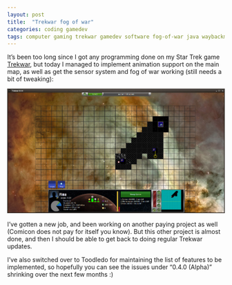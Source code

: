 ```yaml
---
layout: post
title:  "Trekwar fog of war"
categories: coding gamedev
tags: computer gaming trekwar gamedev software fog-of-war java waybackmachine startrek 
---
```


It’s been too long since I got any programming done on my Star Trek game [Trekwar](http://www.trekwar.org), but today I managed to implement animation support on the main map, as well as get the sensor system and fog of war working (still needs a bit of tweaking):

![Trekwar fog of war](/images/2010-trekwar-fow.jpg)

I’ve gotten a new job, and been working on another paying project as well (Comicon does not pay for itself you know). But this other project is almost done, and then I should be able to get back to doing regular Trekwar updates.

I’ve also switched over to Toodledo for maintaining the list of features to be implemented, so hopefully you can see the issues under “0.4.0 (Alpha)” shrinking over the next few months :)
